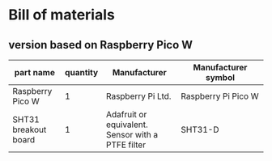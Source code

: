 # Bill of materials

## version based on Raspberry Pico W
|part name|quantity|Manufacturer|Manufacturer symbol|
|---------|--------|------------|-------------------|
|Raspberry Pico W|1|Raspberry Pi Ltd.|Raspberry Pi Pico W|
|SHT31 breakout board|1|Adafruit or equivalent. Sensor with a PTFE filter|SHT31-D|
